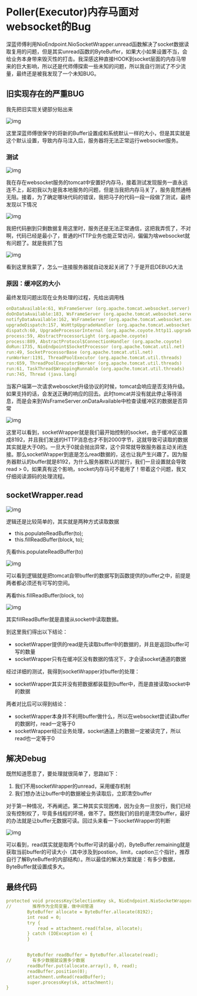 # Poller(Executor)内存马面对websocket的Bug

深蓝师傅利用NioEndpoint.NioSocketWrapper.unread函数解决了socket数据读取复用的问题，但是其实unread函数的ByteBuffer，如果大小如果设置不当，会给业务本身带来毁灭性的打击。我深感这种直接HOOK到socket层面的内存马带来的巨大影响，所以还是代师傅探索一些未知的问题，所以我自行测试了不少流量，最终还是被我发现了一个未知BUG。

## 旧实现存在的严重BUG

我先把旧实现关键部分贴出来

![img](https://cdn.nlark.com/yuque/0/2022/png/1599979/1660372260165-4a9d9ad1-6a91-481b-bfb0-ae8035fedbf0.png)

这里深蓝师傅很保守的将新的Buffer设置成和系统默认一样的大小，但是其实就是这个默认设置，导致内存马注入后，服务器将无法正常运行websocket服务。

### 测试

![img](https://cdn.nlark.com/yuque/0/2022/png/1599979/1660372964321-a67eeea1-1bed-4933-bd71-12a7e07957bd.png)

我在存在websocket服务的tomcat中安置好内存马，接着测试发现服务一直永远连不上，起初我以为是我本地服务的问题，但是当我把内存马关了，服务竟然通畅无阻。接着，为了确定哪块代码的错误，我把马子的代码一段一段做了测试，最终发现以下情况

![img](https://cdn.nlark.com/yuque/0/2022/png/1599979/1660373195874-d0a1bb2b-2e09-4379-bc33-c448b85fd7cc.png)

我把代码删到只剩数据复用这里时，服务还是无法正常通信，这把我弄慌了，不对啊，代码已经是最小了，普通的HTTP业务也能正常访问，偏偏为啥websocket就有问题了。就是我抓了包

![img](https://cdn.nlark.com/yuque/0/2022/png/1599979/1660373398318-0ad5c9a3-7992-4db7-8a8a-fafef5e24d91.png)

看到这里我蒙了，怎么一连接服务器就自动发起关闭了？于是开启DEBUG大法

### 原因：缓冲区的大小

最终发现问题出现在业务处理的过程，先给出调用栈

```yaml
onDataAvailable:61, WsFrameServer (org.apache.tomcat.websocket.server)
doOnDataAvailable:183, WsFrameServer (org.apache.tomcat.websocket.server)
notifyDataAvailable:162, WsFrameServer (org.apache.tomcat.websocket.server)
upgradeDispatch:157, WsHttpUpgradeHandler (org.apache.tomcat.websocket.server)
dispatch:60, UpgradeProcessorInternal (org.apache.coyote.http11.upgrade)
process:59, AbstractProcessorLight (org.apache.coyote)
process:889, AbstractProtocol$ConnectionHandler (org.apache.coyote)
doRun:1735, NioEndpoint$SocketProcessor (org.apache.tomcat.util.net)
run:49, SocketProcessorBase (org.apache.tomcat.util.net)
runWorker:1191, ThreadPoolExecutor (org.apache.tomcat.util.threads)
run:659, ThreadPoolExecutor$Worker (org.apache.tomcat.util.threads)
run:61, TaskThread$WrappingRunnable (org.apache.tomcat.util.threads)
run:745, Thread (java.lang)
```

当客户端第一次请求weboscket升级协议的时候，tomcat会响应是否支持升级。如果支持的话，会发送正确的响应的回去。此时tomcat并没有就此停止等待消息，而是会来到WsFrameServer.onDataAvailable中检查读缓冲区的数据是否异常

![img](https://cdn.nlark.com/yuque/0/2022/png/1599979/1660375043056-792de7f5-4d85-4a56-8d3d-a7a83241668d.png)

这里可以看到，socketWrapper就是我们最开始控制的socket，由于缓冲区设置成8192，并且我们发送的HTTP消息也才不到2000字节，这就导致可读取的数据其实就是大于0的。一旦大于0就会抛出异常，这个异常就导致服务器主动关闭连接。那么socketWrapper到底是怎么read数据的，这也让我产生兴趣了。因为服务器默认的buffer就是8192，为什么服务器默认的就行，我们一旦设置就会导致read > 0，如果真有这个影响，socket内存马可不能用了！带着这个问题，我又仔细阅读源码的处理流程。



## socketWrapper.read

![img](https://cdn.nlark.com/yuque/0/2022/png/1599979/1660375629766-97350f9c-dbc2-422e-b983-01af69a025c0.png)

逻辑还是比较简单的，其实就是两种方式读取数据

- this.populateReadBuffer(to);
- this.fillReadBuffer(block, to);

先看this.populateReadBuffer(to)

![img](https://cdn.nlark.com/yuque/0/2022/png/1599979/1660375783543-afabb803-fc05-4517-8a13-fa09f21f83fb.png)

可以看到逻辑就是把tomcat自带buffer的数据写到函数提供的buffer之中，前提是两者都必须还有可写的空间。



再看this.fillReadBuffer(block, to)

![img](https://cdn.nlark.com/yuque/0/2022/png/1599979/1660376038915-02f5c005-17e4-4ca4-ab5a-1deccff310ee.png)

其实fillReadBuffer就是直接从socket中读取数据。



到这里我们得出以下结论：

- socketWrapper提供的read是先读取buffer中的数据的，并且是返回buffer可写的数量
- socketWrapper只有在缓冲区没有数据的情况下，才会读socket通道的数据

经过详细的测试，我得到socketWrapper对buffer的处理：

- socketWrapper其实并没有把数据都装载到buffer中，而是直接读取socket中的数据



两者对比后可以得到结论：

- socketWrapper本身并不利用buffer做什么，所以在websocket尝试读buffer的数据时，read一定等于0
- socketWrapper经过业务处理，socket通道上的数据一定被读完了，所以read也一定等于0



## 解决Debug

既然知道愿意了，要处理就很简单了，思路如下：

1. 我们不用socketWrapper的unread，采用缓存机制
2. 我们想办法让buffer中的数据被业务读取后，立即清空buffer

对于第一种情况，不再阐述。第二种其实实现困难，因为业务一旦放行，我们已经没有控制权了，毕竟多线程的环境，做不了。既然我们的目的是清空buffer，最好的办法就是让buffer无数据可读。回过头来看一下socketWrapper的判断

![img](https://cdn.nlark.com/yuque/0/2022/png/1599979/1660377024568-3fc09b5e-678b-41bf-8377-cefbb70941da.png)

可以看到，read其实就是取两个buffer可读的最小的，ByteBuffer.remaining就是获取当前buffer的可读大小（其中涉及到postion，limit，caption三个指针，推荐自行了解ByteBuffer的内部结构）。所以最佳的解决方案就是：有多少数据，ByteBuffer就设置成多大。



## 最终代码

```yaml
protected void processKey(SelectionKey sk, NioEndpoint.NioSocketWrapper attachment) {
//        推荐作为全局变量，做中间管道
        ByteBuffer allocate = ByteBuffer.allocate(8192);
        int read = 0;
        try {
            read = attachment.read(false, allocate);
        } catch (IOException e) {
        }


        ByteBuffer readBuffer = ByteBuffer.allocate(read);
//        有多少数据就设置多少数据
        readBuffer.put(allocate.array(), 0, read);
        readBuffer.position(0);
        attachment.unRead(readBuffer);
        super.processKey(sk, attachment);
}
```